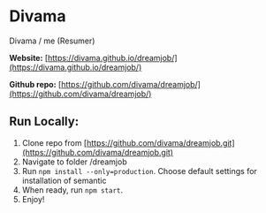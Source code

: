 # Divama
Divama / me (Resumer)

**Website:** 
[https://divama.github.io/dreamjob/](https://divama.github.io/dreamjob/)

**Github repo:**
[https://github.com/divama/dreamjob/](https://github.com/divama/dreamjob/)

## Run Locally:

1. Clone repo from [https://github.com/divama/dreamjob.git](https://github.com/divama/dreamjob.git)
2. Navigate to folder /dreamjob
3. Run `npm install --only=production`. Choose default settings for installation of semantic
4. When ready, run `npm start`.
5. Enjoy!
